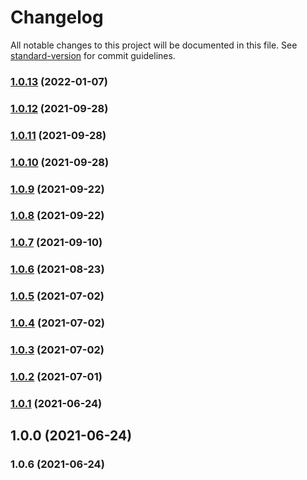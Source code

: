 # Changelog

All notable changes to this project will be documented in this file. See [standard-version](https://github.com/conventional-changelog/standard-version) for commit guidelines.

### [1.0.13](https://github.com/Hb-zzZ/gez-area/compare/v1.0.12...v1.0.13) (2022-01-07)

### [1.0.12](https://github.com/Hb-zzZ/gez-area/compare/v1.0.11...v1.0.12) (2021-09-28)

### [1.0.11](https://github.com/Hb-zzZ/gez-area/compare/v1.0.10...v1.0.11) (2021-09-28)

### [1.0.10](https://github.com/Hb-zzZ/gez-area/compare/v1.0.9...v1.0.10) (2021-09-28)

### [1.0.9](https://github.com/Hb-zzZ/gez-area/compare/v1.0.8...v1.0.9) (2021-09-22)

### [1.0.8](https://github.com/Hb-zzZ/gez-area/compare/v1.0.7...v1.0.8) (2021-09-22)

### [1.0.7](https://github.com/Hb-zzZ/gez-area/compare/v1.0.6...v1.0.7) (2021-09-10)

### [1.0.6](https://github.com/Hb-zzZ/gez-area/compare/v1.0.5...v1.0.6) (2021-08-23)

### [1.0.5](https://github.com/Hb-zzZ/gez-area/compare/v1.0.4...v1.0.5) (2021-07-02)

### [1.0.4](https://github.com/Hb-zzZ/gez-area/compare/v1.0.3...v1.0.4) (2021-07-02)

### [1.0.3](https://github.com/Hb-zzZ/gez-area/compare/v1.0.2...v1.0.3) (2021-07-02)

### [1.0.2](https://github.com/Hb-zzZ/gez-area/compare/v1.0.1...v1.0.2) (2021-07-01)

### [1.0.1](https://github.com/Hb-zzZ/gez-area/compare/v1.0.0...v1.0.1) (2021-06-24)

## 1.0.0 (2021-06-24)

### 1.0.6 (2021-06-24)
